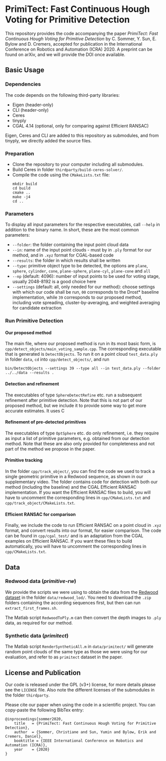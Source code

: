 # PrimiTect: Fast Continuous Hough Voting for Primitive Detection

This repository provides the code accompanying the paper
*PrimiTect: Fast Continuous Hough Voting for Primitive Detection*
by C. Sommer, Y. Sun, E. Bylow and D. Cremers,
accepted for publication in the International Conference on Robotics and Automation (ICRA) 2020.
A preprint can be found on arXiv, and we will provide the DOI once available.

## Basic Usage

### Dependencies

The code depends on the following third-party libraries:

* Eigen (header-only)
* CLI (header-only)
* Ceres
* tinyply
* CGAL 4.14 (optional, only for comparing against Efficient RANSAC)

Eigen, Ceres and CLI are added to this repository as submodules, and from tinyply, we directly added the source files.

### Preparation

* Clone the repository to your computer including all submodules.
* Build Ceres in folder `thirdparty/build-ceres-solver/`.
* Compile the code using the `CMakeLists.txt` file:
    ```
    mkdir build
    cd build
    cmake ..
    make -j4
    cd ..
    ```

### Parameters

To display all input parameters for the respective executables, call `--help` in addition to the binary name.
In short, these are the most common parameters:

* `--folder`: the folder containing the input point cloud data
* `--in`: name of the input point clouds - must by in `.ply` format for our method, and in `.xyz` format for CGAL-based code
* `--results`: the folder in which results shall be written
* `--type`: primitive object type to be detected, the options are `plane`, `sphere`, `cylinder`, `cone`, `plane-sphere`, `plane-cyl`, `plane-cone` and `all`
* `--np` (default: 4096): number of input points to be used for voting stage, usually 2048-8192 is a good choice here
* `--settings` (default: all, only needed for our method): choose settings with which our code shall be run, `00` corresponds to the Drost* baseline implementation, while `39` corresponds to our proposed method, including vote spreading, cluster-by-averaging, and weighted averaging for candidate extraction

### Run Primitive Detection

#### Our proposed method

The main file, where our proposed method is run in its most basic form, is `cpp/detect_objects/main_voting_sample.cpp`.
The corresponding executable that is generated is `DetectObjects`.
To run it on a point cloud `test_data.ply` in folder `data`, `cd` into `cpp/detect_objects/`, and run
```
bin/DetectObjects --settings 39 --type all --in test_data.ply --folder ../../data --results .
```

#### Detection and refinement

The executables of type `SphereDetectRefine` etc. run a subsequent refinement after primitive detection.
Note that this is not part of our proposed method, but we include it to provide some way to get more accurate estimates.
It uses C

#### Refinement of pre-detected primitives

The executables of type `OptSphere` etc. do only refinement, i.e. they require as input a list of primitive parameters, e.g. obtained from our detection method.
Note that these are also only provided for completeness and not part of the method we propose in the paper.

#### Primitive tracking

In the folder `cpp/track_object/`, you can find the code we used to track a single geometric primitive in a Redwood sequence, as shown in our supplementary video.
The folder contains code for detection with both our method (including the baseline) and the CGAL Efficient RANSAC implementation.
If you want the Efficient RANSAC files to build, you will have to uncomment the corresponding lines in `cpp/CMakeLists.txt` and `cpp/track_object/CMakeLists.txt`.

#### Efficient RANSAC for comparison

Finally, we include the code to run Efficient RANSAC on a point cloud in `.xyz` format, and convert results into our format, for easier comparison.
The code can be found in `cpp/cgal_test/` and is an adaptation from the CGAL examples on Efficient RANSAC.
If you want these files to build automatically, you will have to uncomment the corresponding lines in `cpp/CMakeLists.txt`.

## Data

### Redwood data (*primitive-rw*)

We provide the scripts we were using to obtain the data from the [Redwood dataset](http://redwood-data.org/3dscan/dataset.html) in the folder `data/redwood_lod/`.
You need to download the `.zip` folders containing the according sequences first, but then can run `extract_first_frames.sh`.

The Matlab script `RedwoodToPly.m` can then convert the depth images to `.ply` data, as required for our method.

### Synthetic data (*primitect*)

The Matlab script `RenderSyntheticAll.m` in `data/primitect/` will generate random point clouds of the same type as those we were using for our evaluation, and refer to as `primitect` dataset in the paper.


## License and Publication

Our code is released under the GPL (v3+) license, for more details please see the `LICENSE` file.
Also note the different licenses of the submodules in the folder `thirdparty`.

Please cite our paper when using the code in a scientific project. You can copy-paste the following BibTex entry:

```
@inproceedings{sommer2020,
    title   = {PrimiTect: Fast Continuous Hough Voting for Primitive Detection},
    author  = {Sommer, Christiane and Sun, Yumin and Bylow, Erik and Cremers, Daniel},
    booktitle = {IEEE International Conference on Robotics and Automation (ICRA)},
    year    = {2020}
}
```
